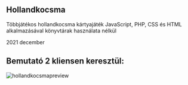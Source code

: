 ## Hollandkocsma
Többjátékos hollandkocsma kártyajáték JavaScript, PHP, CSS és HTML alkalmazásával könyvtárak használata nélkül

2021 december

## Bemutató 2 kliensen keresztül:
![hollandkocsmapreview](https://user-images.githubusercontent.com/83843622/194328560-079762b5-6ce5-43d9-bee8-deafdc04639a.gif)
